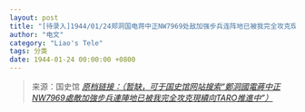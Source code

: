 ```yaml
---
layout: post
title: "[待录入]1944/01/24郑洞国电蒋中正NW7969处敌加强步兵连阵地已被我完全攻克现续向TARO推进中"
author: "电文"
category: "Liao's Tele"
tags: 分类
date: 1944-01-24 00:00:00 +0800
---
```

> 来源：国史馆 [*原档链接：（暂缺，可于国史馆网站搜索“鄭洞國電蔣中正NW7969處敵加強步兵連陣地已被我完全攻克現續向TARO推進中”）*]()
